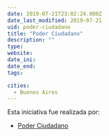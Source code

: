 ```yaml
---
date: 2019-07-21T23:02:24.000Z
date_last_modified: 2019-07-21
uid: poder-ciudadano
title: "Poder Ciudadano"
description: ""
type: 
website: 
date_ini: 
date_end: 
tags:

cities: 
  - Buenos Aires
---
```


Esta iniciativa fue realizada por:

- [Poder Ciudadano](/i/poder-ciudadano.html)
